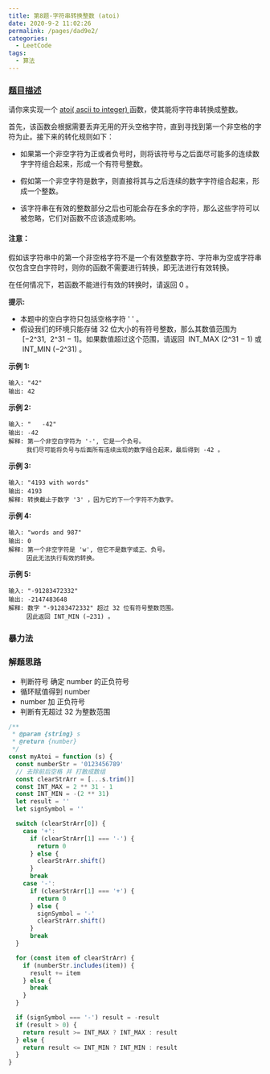 ```yaml
---
title: 第8题-字符串转换整数 (atoi)
date: 2020-9-2 11:02:26
permalink: /pages/dad9e2/
categories:
  - LeetCode
tags:
  - 算法
---
```


### [题目描述](https://leetcode-cn.com/problems/string-to-integer-atoi/)

请你来实现一个 [atoi( ascii to integer) ](https://baike.baidu.com/item/atoi)函数，使其能将字符串转换成整数。

<!-- more -->

首先，该函数会根据需要丢弃无用的开头空格字符，直到寻找到第一个非空格的字符为止。接下来的转化规则如下：

- 如果第一个非空字符为正或者负号时，则将该符号与之后面尽可能多的连续数字字符组合起来，形成一个有符号整数。

- 假如第一个非空字符是数字，则直接将其与之后连续的数字字符组合起来，形成一个整数。

- 该字符串在有效的整数部分之后也可能会存在多余的字符，那么这些字符可以被忽略，它们对函数不应该造成影响。

#### 注意：

假如该字符串中的第一个非空格字符不是一个有效整数字符、字符串为空或字符串仅包含空白字符时，则你的函数不需要进行转换，即无法进行有效转换。

在任何情况下，若函数不能进行有效的转换时，请返回 0 。

**提示:**

- 本题中的空白字符只包括空格字符 ' ' 。
- 假设我们的环境只能存储 32 位大小的有符号整数，那么其数值范围为  [−2^31,  2^31 − 1]。如果数值超过这个范围，请返回  INT_MAX (2^31 − 1) 或  INT_MIN (−2^31) 。

**示例 1:**

```
输入: "42"
输出: 42
```

**示例 2:**

```
输入: "   -42"
输出: -42
解释: 第一个非空白字符为 '-', 它是一个负号。
     我们尽可能将负号与后面所有连续出现的数字组合起来，最后得到 -42 。
```

**示例 3:**

```
输入: "4193 with words"
输出: 4193
解释: 转换截止于数字 '3' ，因为它的下一个字符不为数字。
```

**示例 4:**

```
输入: "words and 987"
输出: 0
解释: 第一个非空字符是 'w', 但它不是数字或正、负号。
     因此无法执行有效的转换。
```

**示例 5:**

```
输入: "-91283472332"
输出: -2147483648
解释: 数字 "-91283472332" 超过 32 位有符号整数范围。
     因此返回 INT_MIN (−231) 。
```

### 暴力法

### 解题思路

- 判断符号 确定 number 的正负符号
- 循环赋值得到 number
- number 加 正负符号
- 判断有无超过 32 为整数范围

```JavaScript
/**
 * @param {string} s
 * @return {number}
 */
const myAtoi = function (s) {
  const numberStr = '0123456789'
  // 去除前后空格 并 打散成数组
  const clearStrArr = [...s.trim()]
  const INT_MAX = 2 ** 31 - 1
  const INT_MIN = -(2 ** 31)
  let result = ''
  let signSymbol = ''

  switch (clearStrArr[0]) {
    case '+':
      if (clearStrArr[1] === '-') {
        return 0
      } else {
        clearStrArr.shift()
      }
      break
    case '-':
      if (clearStrArr[1] === '+') {
        return 0
      } else {
        signSymbol = '-'
        clearStrArr.shift()
      }
      break
  }

  for (const item of clearStrArr) {
    if (numberStr.includes(item)) {
      result += item
    } else {
      break
    }
  }

  if (signSymbol === '-') result = -result
  if (result > 0) {
    return result >= INT_MAX ? INT_MAX : result
  } else {
    return result <= INT_MIN ? INT_MIN : result
  }
}
```
